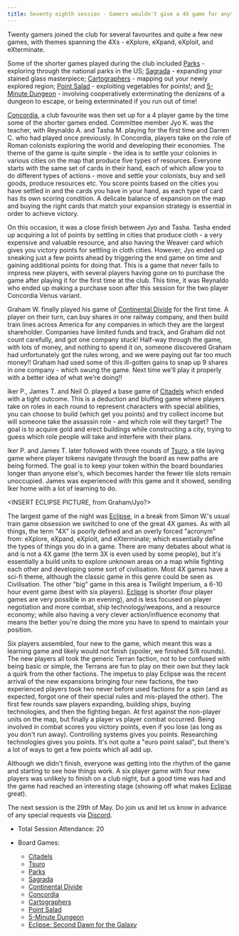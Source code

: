 ```yaml
---
title: Seventy eighth session - Gamers wouldn't give a 4X game for anything else
---
```


Twenty gamers joined the club for several favourites and quite a few new games, with themes spanning the 4Xs - eXplore, eXpand, eXploit, and eXterminate.

Some of the shorter games played during the club included [Parks][Par] - exploring through the national parks in the US; [Sagrada][Sag] - expanding your stained glass masterpiece; [Cartographers][Cart] - mapping out your newly explored region; [Point Salad][PS] - exploiting vegetables for points!; and [5-Minute Dungeon][Five] - involving cooperatively exterminating the denizens of a dungeon to escape, or being exterminated if you run out of time!

[Concordia][Con], a club favourite was then set up for a 4 player game by the time some of the shorter games ended.  Committee member Jyo K. was the teacher, with Reynaldo A. and Tasha M. playing for the first time and Darren C. who had played once previously.  In Concordia, players take on the role of Roman colonists exploring the world and developing their economies. The theme of the game is quite simple - the idea is to settle your colonies in various cities on the map that produce five types of resources. Everyone starts with the same set of cards in their hand, each of which allow you to do different types of actions - move and settle your colonists, buy and sell goods, produce resources etc. You score points based on the cities you have settled in and the cards you have in your hand, as each type of card has its own scoring condition. A delicate balance of expansion on the map and buying the right cards that match your expansion strategy is essential in order to achieve victory.

On this occasion, it was a close finish between Jyo and Tasha. Tasha ended up acquiring a lot of points by settling in cities that produce cloth - a very expensive and valuable resource, and also having the Weaver card which gives you victory points for settling in cloth cities. However, Jyo ended up sneaking just a few points ahead by triggering the end game on time and gaining additional points for doing that. This is a game that never fails to impress new players, with several players having gone on to purchase the game after playing it for the first time at the club. This time, it was Reynaldo who ended up making a purchase soon after this session for the two player Concordia Venus variant.

Graham W. finally played his game of [Continental Divide][CD] for the first time. A player on their turn, can buy shares in one railway company, and then build train lines across America for any companies in which they are the largest shareholder. Companies have limited funds and track, and Graham did not count carefully, and got one company stuck! Half-way through the game, with lots of money, and nothing to spend it on, someone discovered Graham had unfortunately got the rules wrong, and we were paying out far too much money!! Graham had used some of this ill-gotten gains to snap up 9 shares in one company - which swung the game. Next time we'll play it properly with a better idea of what we're doing!!

Iker P., James T. and Neil O. played a base game of [Citadels][Cit] which ended with a tight outcome. This is a deduction and bluffing game where players take on roles in each round to represent characters with special abilities, you can choose to build (which get you points) and try collect income but will someone take the assassin role - and which role will they target? The goal is to acquire gold and erect buildings while constructing a city, trying to guess which role people will take and interfere with their plans.

Iker P. and James T. later followed with three rounds of [Tsuro][Tsu], a tile laying game where player tokens navigate through the board as new paths are being formed. The goal is to keep your token within the board boundaries longer than anyone else's, which becomes harder the fewer tile slots remain unoccupied. James was experienced with this game and it showed, sending Iker home with a lot of learning to do.

<INSERT ECLIPSE PICTURE, from Graham/Jyo?>

The largest game of the night was [Eclipse][Ecl], in a break from Simon W.'s usual train game obsession we switched to one of the great 4X games. As with all things, the term "4X" is poorly defined and an overly forced "acronym" from:  eXplore, eXpand, eXploit, and eXterminate; which essentially define the types of things you do in a game. There are many debates about what is and is not a 4X game (the term 3X is even used by some people), but it's essentially a build units to explore unknown areas on a map while fighting each other and developing some sort of civilisation. Most 4X games have a sci-fi theme, although the classic game in this genre could be seen as Civilisation. The other "big" game in this area is Twilight Imperium, a 6-10 hour event game (best with six players).  [Eclipse][Ecl] is shorter (four player games are very possible in an evening), and is less focused on player negotiation and more combat, ship technology/weapons, and a resource economy; while also having a very clever action/influence economy that means the better you're doing the more you have to spend to maintain your position.

Six players assembled, four new to the game, which meant this was a learning game and likely would not finish (spoiler, we finished 5/8 rounds). The new players all took the generic Terran faction, not to be confused with being basic or simple, the Terrans are fun to play on their own but they lack a quirk from the other factions. The impetus to play Eclipse was the recent arrival of the new expansions bringing four new factions, the two experienced players took two never before used factions for a spin (and as expected, forgot one of their special rules and mis-played the other). The first few rounds saw players expanding, building ships, buying technologies, and then the fighting began. At first against the non-player units on the map, but finally a player vs player combat occurred. Being involved in combat scores you victory points, even if you lose (as long as you don't run away). Controlling systems gives you points. Researching technologies gives you points. It's not quite a "euro point salad", but there's a lot of ways to get a few points which all add up.

Although we didn't finish, everyone was getting into the rhythm of the game and starting to see how things work. A six player game with four new players was unlikely to finish on a club night, but a good time was had and the game had reached an interesting stage (showing off what makes  [Eclipse][Ecl] great).



The next session is the 29th of May. Do join us and let us know in advance of any special requests via [Discord][Contact]. 

* Total Session Attendance: 20
* Board Games:

	 * [Citadels][Cit]
	 * [Tsuro][Tsu]
	 * [Parks][Par]
	 * [Sagrada][Sag]
	 * [Continental Divide][CD]
	 * [Concordia][Con]
	 * [Cartographers][Cart]
	 * [Point Salad][PS]
	 * [5-Minute Dungeon][Five]
	 * [Eclipse: Second Dawn for the Galaxy][Ecl]

	
[Cit]: {{site.data.BoardGameLinks.Citadels.Link}}
[Tsu]: {{site.data.BoardGameLinks.Tsuro.Link}}
[Par]: {{site.data.BoardGameLinks.Parks.Link}}
[Sag]: {{site.data.BoardGameLinks.Sagrada.Link}}
[CD]: {{site.data.BoardGameLinks.ContinentalDivide.Link}}
[Con]: {{site.data.BoardGameLinks.Concordia.Link}}
[Cart]: {{site.data.BoardGameLinks.Cartographers.Link}}
[PS]: {{site.data.BoardGameLinks.PointSalad.Link}}
[Five]: {{site.data.BoardGameLinks.FiveMinuteDungeon.Link}}
[Ecl]: {{site.data.BoardGameLinks.EclipseSecondDawnForTheGalaxy.Link}}

[Contact]: /Contact.html
